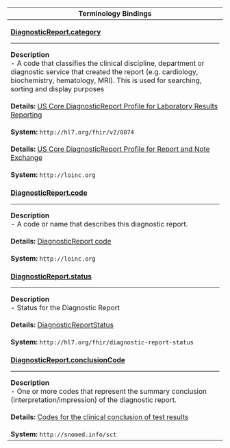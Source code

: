 |Terminology Bindings|
|---|
|<p>**[DiagnosticReport.category](http://hl7.org/fhir/diagnosticreport-definitions.html#DiagnosticReport.category)**<hr>**Description**<br>- A code that classifies the clinical discipline, department or diagnostic service that created the report (e.g. cardiology, biochemistry, hematology, MRI). This is used for searching, sorting and display purposes<br><br>**Details:** [US Core DiagnosticReport Profile for Laboratory Results Reporting](https://www.hl7.org/fhir/valueset-diagnostic-service-sections.html)<br><br>**System:** `http://hl7.org/fhir/v2/0074`<br><br>**Details:** [US Core DiagnosticReport Profile for Report and Note Exchange](http://hl7.org/fhir/R4/valueset-diagnostic-service-sections.html)<br><br>**System:** `http://loinc.org`|
|<p>**[DiagnosticReport.code](http://hl7.org/fhir/diagnosticreport-definitions.html#DiagnosticReport.code)**<hr>**Description**<br>- A code or name that describes this diagnostic report.<br><br>**Details:** [DiagnosticReport code](https://www.hl7.org/fhir/valueset-report-codes.html)<br><br>**System:** `http://loinc.org`|
|<p>**[DiagnosticReport.status](http://hl7.org/fhir/diagnosticreport-definitions.html#DiagnosticReport.status)**<hr>**Description**<br>- Status for the Diagnostic Report<br><br>**Details:** [DiagnosticReportStatus](http://hl7.org/fhir/valueset-diagnostic-report-status.html)<br><br>**System:** `http://hl7.org/fhir/diagnostic-report-status`|
|<p>**[DiagnosticReport.conclusionCode](http://hl7.org/fhir/diagnosticreport-definitions.html#DiagnosticReport.conclusionCode)**<hr>**Description**<br>- One or more codes that represent the summary conclusion (interpretation/impression) of the diagnostic report.<br><br>**Details:** [Codes for the clinical conclusion of test results](http://hl7.org/fhir/valueset-clinical-findings.html)<br><br>**System:** `http://snomed.info/sct`|
